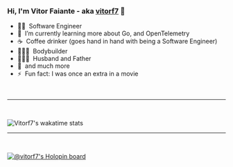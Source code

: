 ### Hi, I'm Vitor Faiante - aka [vitorf7](https://github.com/vitorf7) 👋 

- 👨‍💻 &nbsp;Software Engineer
- 🌱 &nbsp;I’m currently learning more about Go, and OpenTelemetry
- ☕️ &nbsp;Coffee drinker (goes hand in hand with being a Software Engineer)
- 🏋🏻‍♂️ &nbsp;Bodybuilder
- 👨‍👩‍👧 &nbsp;Husband and Father
- 💬 &nbsp;and much more
- ⚡ &nbsp;Fun fact: I was once an extra in a movie

<br />

---

<br />

![Vitorf7's wakatime stats](https://github-readme-stats-vitorf7.vercel.app/api/wakatime?username=@vitorf7&theme=ayu-mirage&show_icons=true&layout=compact&count_private)

---

<br />

[![@vitorf7's Holopin board](https://holopin.me/vitorf7)](https://holopin.io/@vitorf7)
